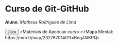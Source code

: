 <h1>Curso de Git-GitHub</h1>
<p><strong>Aluno:</strong> <em>Matheus Rodrigues de Lima</em></p>
<button>Click</button>
>Materiais de Apoio ao curso
>>Mapa Mental: https://mm.tt/map/2327870140?t=BegJAlKPQs
